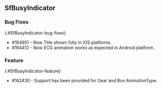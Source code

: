 ## SfBusyIndicator

### Bug Fixes
{:#SfBusyIndicator-bug-fixes} 

* \#164951 - Now Title shown fully in iOS platforms.
* \#164412 - Now ECG animation works as expected in Android platform.

### Feature
{:#SfBusyIndicator-feature}

* \#162430 - Support has been provided for Gear and Box AnimationType.


